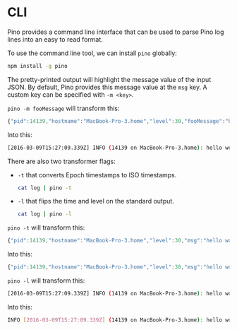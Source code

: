 # CLI

Pino provides a command line interface that can be used to parse Pino log
lines into an easy to read format.

To use the command line tool, we can install `pino` globally:

```sh
npm install -g pino
```

The pretty-printed output will highlight the message value of the input JSON. By
default, Pino provides this message value at the `msg` key. A custom key can be
specified with `-m <key>`.

`pino -m fooMessage` will transform this:

```js
{"pid":14139,"hostname":"MacBook-Pro-3.home","level":30,"fooMessage":"hello world","time":1457537229339,"v":0}
```

Into this:

```sh
[2016-03-09T15:27:09.339Z] INFO (14139 on MacBook-Pro-3.home): hello world
```

There are also two transformer flags:

+ `-t` that converts Epoch timestamps to ISO timestamps.

    ```sh
    cat log | pino -t
    ```
+ `-l` that flips the time and level on the standard output.

    ```sh
    cat log | pino -l
    ```

`pino -t` will transform this:

```js
{"pid":14139,"hostname":"MacBook-Pro-3.home","level":30,"msg":"hello world","time":1457537229339,"v":0}
```

Into this:

```js
{"pid":14139,"hostname":"MacBook-Pro-3.home","level":30,"msg":"hello world","time":"2016-03-09T15:27:09.339Z","v":0}
```


`pino -l` will transform this:

```sh
[2016-03-09T15:27:09.339Z] INFO (14139 on MacBook-Pro-3.home): hello world
```

Into this:

```sh
INFO [2016-03-09T15:27:09.339Z] (14139 on MacBook-Pro-3.home): hello world
```

